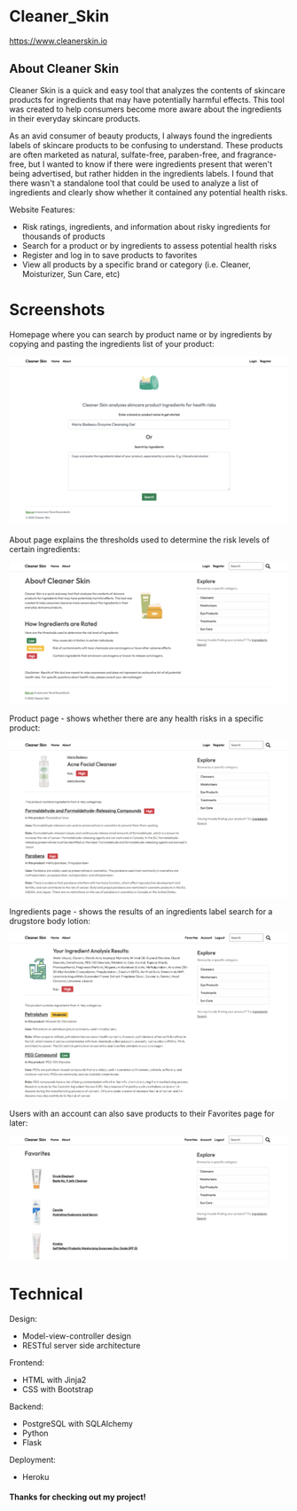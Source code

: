 # Cleaner_Skin
https://www.cleanerskin.io

## About Cleaner Skin

Cleaner Skin is a quick and easy tool that analyzes the contents of skincare products for ingredients that may have potentially harmful effects. This tool was created to help consumers become more aware about the ingredients in their everyday skincare products.

As an avid consumer of beauty products, I always found the ingredients labels of skincare products to be confusing to understand. These products are often marketed as natural, sulfate-free, paraben-free, and fragrance-free, but I wanted to know if there were ingredients present that weren't being advertised, but rather hidden in the ingredients labels. I found that there wasn't a standalone tool that could be used to analyze a list of ingredients and clearly show whether it contained any potential health risks.

Website Features:
* Risk ratings, ingredients, and information about risky ingredients for thousands of products 
* Search for a product or by ingredients to assess potential health risks
* Register and log in to save products to favorites
* View all products by a specific brand or category (i.e. Cleaner, Moisturizer, Sun Care, etc)

# Screenshots

Homepage where you can search by product name or by ingredients by copying and pasting the ingredients list of your product:
<p align="center">
  <kbd>
    <img src="cleanerskin/static/readme/home.png" alt="home">
  </kbd>
</p>

About page explains the thresholds used to determine the risk levels of certain ingredients:
<p align="center">
  <kbd>
    <img src="cleanerskin/static/readme/about.png" alt="about">
  </kbd>
</p>
Product page - shows whether there are any health risks in a specific product:
<p align="center">
  <kbd>
    <img src="cleanerskin/static/readme/product.png" alt="product">
  </kbd>
</p>
Ingredients page - shows the results of an ingredients label search for a drugstore body lotion:
<p align="center">
  <kbd>
    <img src="cleanerskin/static/readme/ingredients.png" alt="ingredients">
  </kbd>
</p>
Users with an account can also save products to their Favorites page for later:
<p align="center">
  <kbd>
    <img src="cleanerskin/static/readme/favorites.png" alt="favorites">
  </kbd>
</p>

# Technical

Design:
* Model-view-controller design
* RESTful server side architecture

Frontend:
* HTML with Jinja2
* CSS with Bootstrap

Backend:
* PostgreSQL with SQLAlchemy
* Python
* Flask

Deployment:
* Heroku

#### Thanks for checking out my project!